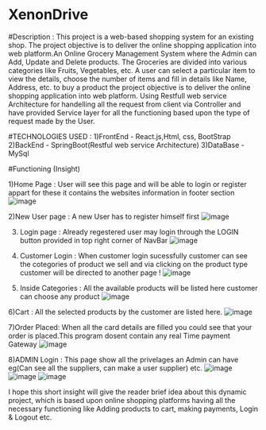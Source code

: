 # XenonDrive

#Description :
This project is a web-based shopping system for an existing shop. The project objective is to deliver the online shopping application into web platform.An Online Grocery Management System where the Admin can Add, Update and Delete products. The Groceries are divided into various categories like Fruits, Vegetables, etc. A user can select a particular item to view the details, choose the number of items and fill in details like Name, Address, etc. to buy a product the project objective is to deliver the online shopping application into web platform.
Using Restfull web service Architecture for handelling all the request from client via Controller and have provided Service layer for all the functioning based upon the type of request made by the User.

#TECHNOLOGIES USED :
1)FrontEnd - React.js,Html, css, BootStrap
2)BackEnd  - SpringBoot(Restful web service Architecture)
3)DataBase - MySql

#Functioning (Insight)

1)Home Page :
User will see this page and will be able to login or register appart for these it contains the websites information in footer section
![image](https://user-images.githubusercontent.com/113892209/229827257-3a749a56-4e7c-4053-a803-0352d3af5971.png)

2)New User page :
A new User has to register himself first
![image](https://user-images.githubusercontent.com/113892209/229828250-81d94304-6df7-4cae-b49a-6e8690a05121.png)

3) Login page :
Already regestered user may login through the LOGIN button provided in top right corner of NavBar
![image](https://user-images.githubusercontent.com/113892209/229829047-9df5da10-dd18-4ecb-8746-d018eeed7ea7.png)
 
4) Customer Login :
When customer login sucessfully customer can see the cotegories of product we sell and via clicking on the product type customer will be directed to another page !
![image](https://user-images.githubusercontent.com/113892209/229829300-27cf5321-3f31-43b4-8ee4-94924ae24491.png)

5) Inside Categories :
All the available products will be listed here customer can choose any product
![image](https://user-images.githubusercontent.com/113892209/229830241-aec91dae-3ccd-4592-a352-1cb5b164aaef.png)

6)Cart :
All the selected products by the customer are listed here.
![image](https://user-images.githubusercontent.com/113892209/229831179-0f95074a-d9e3-4cec-b16c-92e7d22641a5.png)

7)Order Placed:
When all the card details are filled you could see that your order is placed.This program dosent contain any real Time payment Gateway
![image](https://user-images.githubusercontent.com/113892209/229831906-a33d212a-7d51-471b-937b-8330889ae34f.png)

8)ADMIN Login :
This page show all the privelages an Admin can have eg(Can see all the suppliers, can make a user supplier) etc.
![image](https://user-images.githubusercontent.com/113892209/229832830-7f0da436-ce2d-4551-b006-b93cfd107383.png)
![image](https://user-images.githubusercontent.com/113892209/229833250-c2d9f380-c776-4251-8ac2-98a4029810c7.png)
![image](https://user-images.githubusercontent.com/113892209/229833318-0fc44305-d64e-47ad-ba2e-85482f990335.png)

I hope this short insight will give the reader brief idea about this dynamic project, which is based upon online shopping platforms having all the necessary functioning like Adding products to cart, making payments, Login & Logout etc.



